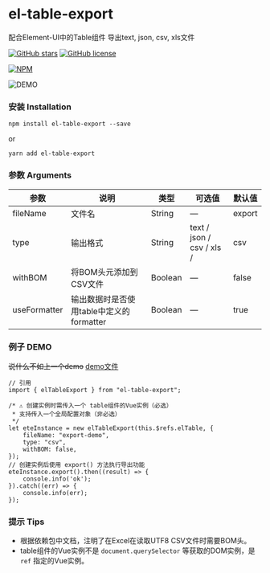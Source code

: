 # el-table-export
配合Element-UI中的Table组件 导出text, json, csv, xls文件

[![GitHub stars](https://img.shields.io/github/stars/tuanzisama/elTableExport)](https://github.com/tuanzisama/elTableExport/stargazers)
[![GitHub license](https://img.shields.io/github/license/tuanzisama/elTableExport)](https://github.com/tuanzisama/elTableExport/blob/master/LICENSE)

[![NPM](https://nodei.co/npm/el-table-export.png)](https://nodei.co/npm/el-table-export/)

![DEMO](https://i.loli.net/2019/11/08/CLRWBN8Q4XJfcqm.gif)

### 安装 Installation

``` 
npm install el-table-export --save
```

or

``` 
yarn add el-table-export
```

### 参数 Arguments

| 参数 | 说明 | 类型 | 可选值 | 默认值 |
| ------ | ------ | ------ | ------ | ------ |
| fileName | 文件名 | String |  — |  export | 
| type | 输出格式 | String |  text / json / csv / xls / |  csv | 
| withBOM | 将BOM头元添加到CSV文件 | Boolean |  — |  false | 
| useFormatter | 输出数据时是否使用table中定义的formatter | Boolean |  — |  true | 

### 例子 DEMO

~~说什么不如上一个demo~~
[demo文件](./demo.vue)

``` 
// 引用
import { elTableExport } from "el-table-export";

/* ⚠ 创建实例时需传入一个 table组件的Vue实例（必选）
 * 支持传入一个全局配置对象（非必选）
 */
let eteInstance = new elTableExport(this.$refs.elTable, {
    fileName: "export-demo",
    type: "csv",
    withBOM: false,
});
// 创建实例后使用 export() 方法执行导出功能
eteInstance.export().then((result) => {
    console.info('ok');
}).catch((err) => {
    console.info(err);
});
```

### 提示 Tips

* 根据依赖包中文档，注明了在Excel在读取UTF8 CSV文件时需要BOM头。
* table组件的Vue实例不是 `document.querySelector` 等获取的DOM实例，是 `ref` 指定的Vue实例。

